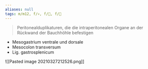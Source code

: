 ```yaml
---
aliases: null
tags: m/m12, f/💀, f/💩, f/🐣
---
```

> Peritonealduplikaturen, die die intraperitonealen Organe an der Rückwand der Bauchhöhle befestigen  

- Mesogastrium ventrale und dorsale
- Mesocolon transversum
- Lig. gastrosplenicum


![[Pasted image 20210327212526.png]]